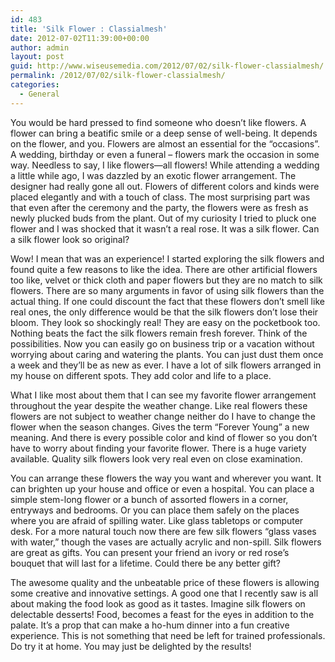 ```yaml
---
id: 483
title: 'Silk Flower : Classialmesh'
date: 2012-07-02T11:39:00+00:00
author: admin
layout: post
guid: http://www.wiseusemedia.com/2012/07/02/silk-flower-classialmesh/
permalink: /2012/07/02/silk-flower-classialmesh/
categories:
  - General
---
```

You would be hard pressed to find someone who doesn’t like flowers. A flower can bring a beatific smile or a deep sense of well-being. It depends on the flower, and you. Flowers are almost an essential for the “occasions”. A wedding, birthday or even a funeral – flowers mark the occasion in some way. Needless to say, I like flowers—all flowers! While attending a wedding a little while ago, I was dazzled by an exotic flower arrangement. The designer had really gone all out. Flowers of different colors and kinds were placed elegantly and with a touch of class. The most surprising part was that even after the ceremony and the party, the flowers were as fresh as newly plucked buds from the plant. Out of my curiosity I tried to pluck one flower and I was shocked that it wasn’t a real rose. It was a silk flower. Can a silk flower look so original?

Wow! I mean that was an experience! I started exploring the silk flowers and found quite a few reasons to like the idea. There are other artificial flowers too like, velvet or thick cloth and paper flowers but they are no match to silk flowers. There are so many arguments in favor of using silk flowers than the actual thing. If one could discount the fact that these flowers don’t smell like real ones, the only difference would be that the silk flowers don’t lose their bloom. They look so shockingly real! They are easy on the pocketbook too. Nothing beats the fact the silk flowers remain fresh forever. Think of the possibilities. Now you can easily go on business trip or a vacation without worrying about caring and watering the plants. You can just dust them once a week and they’ll be as new as ever. I have a lot of silk flowers arranged in my house on different spots. They add color and life to a place.

What I like most about them that I can see my favorite flower arrangement throughout the year despite the weather change. Like real flowers these flowers are not subject to weather change neither do I have to change the flower when the season changes. Gives the term “Forever Young” a new meaning. And there is every possible color and kind of flower so you don’t have to worry about finding your favorite flower. There is a huge variety available. Quality silk flowers look very real even on close examination.

You can arrange these flowers the way you want and wherever you want. It can brighten up your house and office or even a hospital. You can place a simple stem-long flower or a bunch of assorted flowers in a corner, entryways and bedrooms. Or you can place them safely on the places where you are afraid of spilling water. Like glass tabletops or computer desk. For a more natural touch now there are few silk flowers &#8220;glass vases with water,&#8221; though the vases are actually acrylic and non-spill. Silk flowers are great as gifts. You can present your friend an ivory or red rose’s bouquet that will last for a lifetime. Could there be any better gift?

The awesome quality and the unbeatable price of these flowers is allowing some creative and innovative settings. A good one that I recently saw is all about making the food look as good as it tastes. Imagine silk flowers on delectable desserts! Food, becomes a feast for the eyes in addition to the palate. It’s a prop that can make a ho-hum dinner into a fun creative experience. This is not something that need be left for trained professionals. Do try it at home. You may just be delighted by the results!